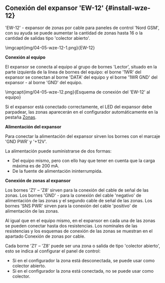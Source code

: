 ## Conexión del expansor 'EW-12' {#install-wze-12}

'EW-12' - expansor de zonas por cable para paneles de control 'Nord GSM', con su ayuda se puede aumentar la cantidad de zonas hasta 16 o la cantidad de salidas tipo 'colector abierto'.

\imgcapt{img/04-05-wze-12-1.png}{EW-12}

**Conexión al equipo**

El expansor se conecta al equipo al grupo de bornes 'Lector', situado en la parte izquierda de la línea de bornes del equipo: el borne '1WR' del expansor se conectan al borne 'DATA' del equipo y el borne '1WR GND' del expansor - al borne 'GND' del equipo.

\imgcapt{img/04-05-wze-12.png}{Esquema de conexión del 'EW-12' al equipo}

Si el expansor está conectado correctamente, el LED del expansor debe parpadear, las zonas aparecerán en el configurador automáticamente en la pestaña [Zonas](#config-zones).

**Alimentación del expansor**

Para conectar la alimentación del expansor sirven los bornes con el marcaje 'GND PWR' y '+12V'.

La alimentación puede suministrarse de dos formas:

* Del equipo mismo, pero con ello hay que tener en cuenta que la carga máxima es de 200 mA.
* De la fuente de alimentación ininterrumpida.


**Conexión de zonas al expansor**

Los bornes 'Z1' – 'Z8' sirven para la conexión del cable de señal de las zonas.
Los bornes 'GND' - para la conexión del cable 'negativo' de alimentación de las zonas y el segundo cable de señal de las zonas.
Los bornes 'SNS PWR' sirven para la conexión del cable 'positivo' de alimentación de las zonas.

Al igual que en el equipo mismo, en el expansor en cada una de las zonas se pueden conectar hasta dos resistencias. Los nominales de las resistencias y los esquemas de conexión de las zonas se muestran en el apartado Conexión de zonas por cable.

Cada borne 'Z1' – 'Z8' puede ser una zona o salida de tipo 'colector abierto', esto se indica al configurar el panel de control:

* Si en el configurador la zona está desconectada, se puede usar como colector abierto.
* Si en el configurador la zona está conectada, no se puede usar como colector.




